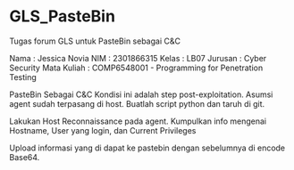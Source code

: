 # GLS_PasteBin
Tugas forum GLS untuk PasteBin sebagai C&C

Nama    : Jessica Novia
NIM     : 2301866315
Kelas   : LB07
Jurusan : Cyber Security
Mata Kuliah : COMP6548001 - Programming for Penetration Testing

PasteBin Sebagai C&C
Kondisi ini adalah step post-exploitation. Asumsi agent sudah terpasang di host. Buatlah script python dan taruh di git.
 
Lakukan Host Reconnaissance pada agent.
Kumpulkan info mengenai Hostname, User yang login, dan Current Privileges
 
Upload informasi yang di dapat ke pastebin dengan sebelumnya di encode Base64.
